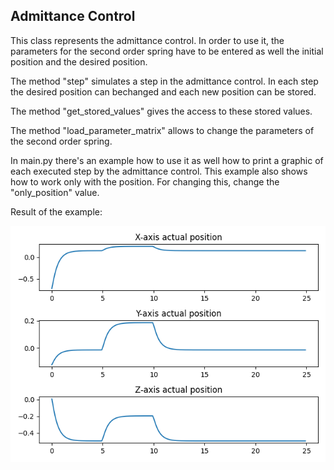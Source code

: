 ## Admittance Control

This class represents the admittance control. In order to use it, the parameters for the second order spring
have to be entered as well the initial position and the desired position. 

The method "step" simulates a step in the admittance control. In each step the desired position can bechanged
and each new position can be stored. 

The method "get_stored_values" gives the access to these stored values. 

The method "load_parameter_matrix" allows to change the parameters of the second order spring.

In main.py there's an example how to use it as well how to print a graphic of each executed
step by the admittance control. This example also shows how to work only with the position. For changing this,
change the "only_position" value.

Result of the example:

![png](example.png)
